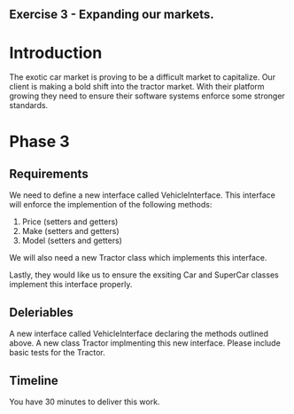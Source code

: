 ## Exercise 3 - Expanding our markets.

# Introduction
The exotic car market is proving to be a difficult market to capitalize. Our client is making a bold shift into the tractor market. With their platform growing they need to ensure their software systems enforce some stronger standards. 

# Phase 3
## Requirements
We need to define a new interface called VehicleInterface. This interface will enforce the implemention of the following methods:

1. Price (setters and getters)
2. Make (setters and getters)
3. Model (setters and getters)

We will also need a new Tractor class which implements this interface. 

Lastly, they would like us to ensure the exsiting Car and SuperCar classes implement this interface properly.

## Deleriables
A new interface called VehicleInterface declaring the methods outlined above. A new class Tractor implmenting this new interface. Please include basic tests for the Tractor.

## Timeline
You have 30 minutes to deliver this work.
